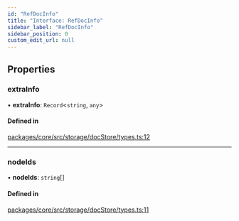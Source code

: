 ```yaml
---
id: "RefDocInfo"
title: "Interface: RefDocInfo"
sidebar_label: "RefDocInfo"
sidebar_position: 0
custom_edit_url: null
---
```


## Properties

### extraInfo

• **extraInfo**: `Record`<`string`, `any`\>

#### Defined in

[packages/core/src/storage/docStore/types.ts:12](https://github.com/run-llama/LlamaIndexTS/blob/3552de1/packages/core/src/storage/docStore/types.ts#L12)

---

### nodeIds

• **nodeIds**: `string`[]

#### Defined in

[packages/core/src/storage/docStore/types.ts:11](https://github.com/run-llama/LlamaIndexTS/blob/3552de1/packages/core/src/storage/docStore/types.ts#L11)
